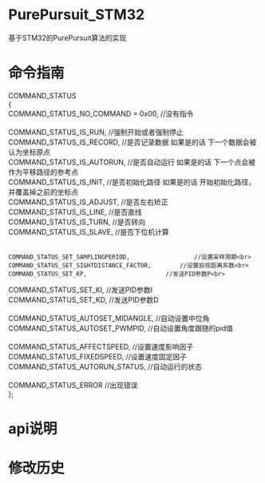 # PurePursuit_STM32
基于STM32的PurePursuit算法的实现

# 命令指南
COMMAND_STATUS<br>
{<br>
	COMMAND_STATUS_NO_COMMAND = 0x00,						//没有指令<br><br>
	COMMAND_STATUS_IS_RUN,											//强制开始或者强制停止
	COMMAND_STATUS_IS_RECORD,                   //是否记录数据 如果是的话 下一个数据会被认为坐标原点<br>
	COMMAND_STATUS_IS_AUTORUN,                  //是否自动运行 如果是的话 下一个点会被作为平移路径的参考点<br>
	COMMAND_STATUS_IS_INIT,                     //是否初始化路径 如果是的话 开始初始化路径，并覆盖掉之前的坐标点<br>
	COMMAND_STATUS_IS_ADJUST,                   //是否左右矫正<br>
	COMMAND_STATUS_IS_LINE,											//是否直线<br>
	COMMAND_STATUS_IS_TURN,											//是否转向<br>
	COMMAND_STATUS_IS_SLAVE,										//是否下位机计算<br><br>

	COMMAND_STATUS_SET_SAMPLINGPERIOD,					//设置采样周期<br>
	COMMAND_STATUS_SET_SIGHTDISTANCE_FACTOR,		//设置前视距离系数<br>
	COMMAND_STATUS_SET_KP,                     	//发送PID参数P<br>
  COMMAND_STATUS_SET_KI,                     	//发送PID参数I<br>
  COMMAND_STATUS_SET_KD,                     	//发送PID参数D<br><br>
	COMMAND_STATUS_AUTOSET_MIDANGLE,            //自动设置中位角<br>
	COMMAND_STATUS_AUTOSET_PWMPID,              //自动设置角度跟随的pid值<br><br>
	COMMAND_STATUS_AFFECTSPEED,									//设置速度影响因子<br>
	COMMAND_STATUS_FIXEDSPEED,									//设置速度固定因子<br>
	COMMAND_STATUS_AUTORUN_STATUS,              //自动运行的状态<br><br>
	COMMAND_STATUS_ERROR              					//出现错误<br>
};


# api说明


# 修改历史


